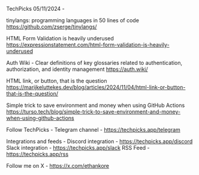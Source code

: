 TechPicks 05/11/2024 -

tinylangs: programming languages in 50 lines of code
https://github.com/zserge/tinylangs/

HTML Form Validation is heavily underused
https://expressionstatement.com/html-form-validation-is-heavily-underused

Auth Wiki - Clear definitions of key glossaries related to authentication, authorization, and identity management
https://auth.wiki/

HTML link, or button, that is the question
https://marijkeluttekes.dev/blog/articles/2024/11/04/html-link-or-button-that-is-the-question/

Simple trick to save environment and money when using GitHub Actions
https://turso.tech/blog/simple-trick-to-save-environment-and-money-when-using-github-actions

Follow TechPicks -
Telegram channel - https://techpicks.app/telegram

Integrations and feeds -
Discord integration - https://techpicks.app/discord
Slack integration - https://techpicks.app/slack
RSS Feed - https://techpicks.app/rss

Follow me on X - https://x.com/ethankore